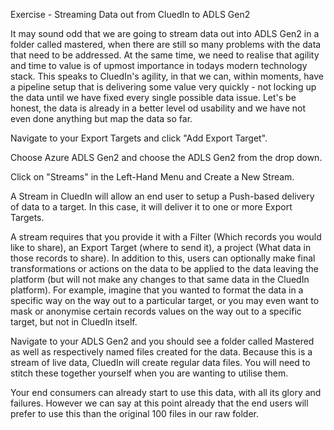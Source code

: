 Exercise - Streaming Data out from CluedIn to ADLS Gen2

It may sound odd that we are going to stream data out into ADLS Gen2 in a folder called mastered, when there are still so many problems with the data that need to be addressed. At the same time, we need to realise that agility and time to value is of upmost importance in todays modern technology stack. This speaks to CluedIn's agility, in that we can, within moments, have a pipeline setup that is delivering some value very quickly - not locking up the data until we have fixed every single possible data issue. Let's be honest, the data is already in a better level od usability and we have not even done anything but map the data so far. 

Navigate to your Export Targets and click "Add Export Target". 

Choose Azure ADLS Gen2 and choose the ADLS Gen2 from the drop down. 

Click on "Streams" in the Left-Hand Menu and Create a New Stream. 

A Stream in CluedIn will allow an end user to setup a Push-based delivery of data to a target. In this case, it will deliver it to one or more Export Targets. 

A stream requires that you provide it with a Filter (Which records you would like to share), an Export Target (where to send it), a project (What data in those records to share). In addition to this, users can optionally make final transformations or actions on the data to be applied to the data leaving the platform (but will not make any changes to that same data in the CluedIn platform). For example, imagine that you wanted to format the data in a specific way on the way out to a particular target, or you may even want to mask or anonymise certain records values on the way out to a specific target, but not in CluedIn itself. 

Navigate to your ADLS Gen2 and you should see a folder called Mastered as well as respectively named files created for the data. Because this is a stream of live data, CluedIn will create regular data files. You will need to stitch these together yourself when you are wanting to utilise them. 

Your end consumers can already start to use this data, with all its glory and failures. However we can say at this point already that the end users will prefer to use this than the original 100 files in our raw folder. 